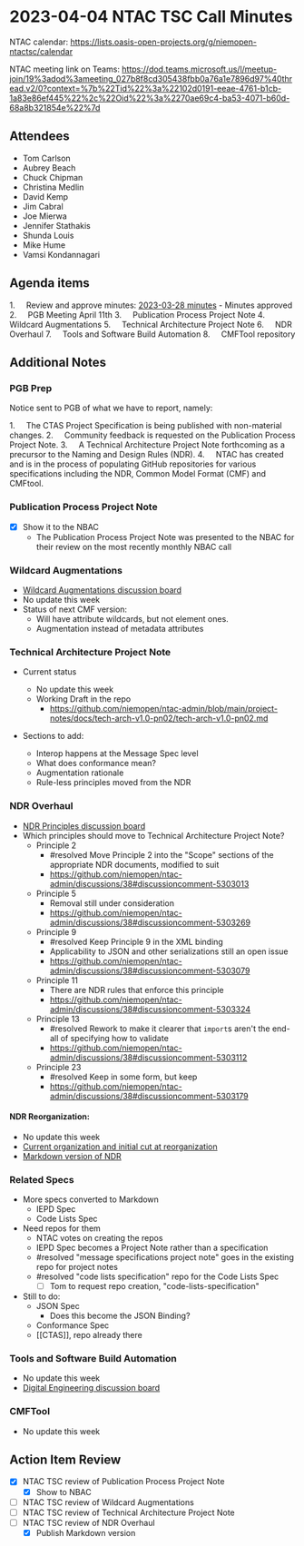# 2023-04-04 NTAC TSC Call Minutes

NTAC calendar: https://lists.oasis-open-projects.org/g/niemopen-ntactsc/calendar

NTAC meeting link on Teams: https://dod.teams.microsoft.us/l/meetup-join/19%3adod%3ameeting_027b8f8cd305438fbb0a76a1e7896d97%40thread.v2/0?context=%7b%22Tid%22%3a%22102d0191-eeae-4761-b1cb-1a83e86ef445%22%2c%22Oid%22%3a%2270ae69c4-ba53-4071-b60d-68a8b321854e%22%7d

## Attendees

- Tom Carlson
- Aubrey Beach
- Chuck Chipman
- Christina Medlin
- David Kemp
- Jim Cabral
- Joe Mierwa
- Jennifer Stathakis
- Shunda Louis
- Mike Hume
- Vamsi Kondannagari

## Agenda items

1.     Review and approve minutes: [2023-03-28 minutes](2023-03-28-minutes.md)
	- Minutes approved
2.     PGB Meeting April 11th
3.     Publication Process Project Note
4.     Wildcard Augmentations
5.     Technical Architecture Project Note
6.     NDR Overhaul
7.     Tools and Software Build Automation
8.     CMFTool repository

## Additional Notes

### PGB Prep

Notice sent to PGB of what we have to report, namely:

1.     The CTAS Project Specification is being published with non-material changes.
2.     Community feedback is requested on the Publication Process Project Note.
3.     A Technical Architecture Project Note forthcoming as a precursor to the Naming and Design Rules (NDR).
4.     NTAC has created and is in the process of populating GitHub repositories for various specifications including the NDR, Common Model Format (CMF) and CMFtool.

### Publication Process Project Note

- [X] Show it to the NBAC
	- The Publication Process Project Note was presented to the NBAC for their review on the most recently monthly NBAC call

### Wildcard Augmentations

- [Wildcard Augmentations discussion board](https://github.com/niemopen/ntac-admin/discussions/32)
- No update this week
- Status of next CMF version:
	- Will have attribute wildcards, but not element ones.
	- Augmentation instead of metadata attributes

### Technical Architecture Project Note

- Current status
	- No update this week
	- Working Draft in the repo
		- https://github.com/niemopen/ntac-admin/blob/main/project-notes/docs/tech-arch-v1.0-pn02/tech-arch-v1.0-pn02.md

- Sections to add:
	- Interop happens at the Message Spec level
	- What does conformance mean?
	- Augmentation rationale
	- Rule-less principles moved from the NDR

### NDR Overhaul

- [NDR Principles discussion board](https://github.com/niemopen/ntac-admin/discussions/38)
- Which principles should move to Technical Architecture Project Note?
	- Principle 2
		- #resolved Move Principle 2 into the "Scope" sections of the appropriate NDR documents, modified to suit
		- https://github.com/niemopen/ntac-admin/discussions/38#discussioncomment-5303013
	- Principle 5
		- Removal still under consideration
		- https://github.com/niemopen/ntac-admin/discussions/38#discussioncomment-5303269
	- Principle 9
		- #resolved Keep Principle 9 in the XML binding
		- Applicability to JSON and other serializations still an open issue
		- https://github.com/niemopen/ntac-admin/discussions/38#discussioncomment-5303079
	- Principle 11
		- There are NDR rules that enforce this principle
		- https://github.com/niemopen/ntac-admin/discussions/38#discussioncomment-5303324
	- Principle 13
		- #resolved Rework to make it clearer that `import`s aren't the end-all of specifying how to validate
		- https://github.com/niemopen/ntac-admin/discussions/38#discussioncomment-5303112
	- Principle 23
		- #resolved Keep in some form, but keep
		- https://github.com/niemopen/ntac-admin/discussions/38#discussioncomment-5303179

#### NDR Reorganization:

- No update this week
- [Current organization and initial cut at reorganization](https://github.com/niemopen/ntac-admin/discussions/42)
- [Markdown version of NDR](https://github.com/niemopen/niem-naming-design-rules/blob/dev/niem-ndr.md)

### Related Specs

- More specs converted to Markdown
	- IEPD Spec
	- Code Lists Spec
- Need repos for them
	- NTAC votes on creating the repos
	- IEPD Spec becomes a Project Note rather than a specification
	- #resolved  "message specifications project note" goes in the existing repo for project notes
	- #resolved  "code lists specification" repo for the Code Lists Spec
		- [ ] Tom to request repo creation, "code-lists-specification"
- Still to do:
	- JSON Spec
		- Does this become the JSON Binding?
	- Conformance Spec
	- [[CTAS]], repo already there

### Tools and Software Build Automation

- No update this week
- [Digital Engineering discussion board](https://github.com/niemopen/ntac-admin/discussions/41)

### CMFTool

- No update this week

## Action Item Review

- [X] NTAC TSC review of Publication Process Project Note
	- [X] Show to NBAC
- [ ] NTAC TSC review of Wildcard Augmentations
- [ ] NTAC TSC review of Technical Architecture Project Note
- [ ] NTAC TSC review of NDR Overhaul
	- [X] Publish Markdown version
